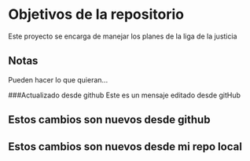 # Objetivos de la repositorio

Este proyecto se encarga de manejar los planes de la liga de la justicia


## Notas
Pueden hacer lo que quieran...

###Actualizado desde github
Este es un mensaje editado desde gitHub

## Estos cambios son nuevos desde github
## Estos cambios son nuevos desde mi repo local
